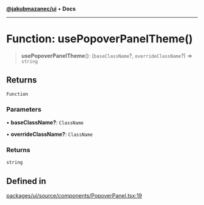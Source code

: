 [**@jakubmazanec/ui**](../README.md) • **Docs**

---

# Function: usePopoverPanelTheme()

> **usePopoverPanelTheme**(): (`baseClassName`?, `overrideClassName`?) => `string`

## Returns

`Function`

### Parameters

• **baseClassName?**: `ClassName`

• **overrideClassName?**: `ClassName`

### Returns

`string`

## Defined in

[packages/ui/source/components/PopoverPanel.tsx:19](https://github.com/jakubmazanec/tools/blob/e8e1a063ee4a3ba5413ab6c19f760853c220a8ce/packages/ui/source/components/PopoverPanel.tsx#L19)
